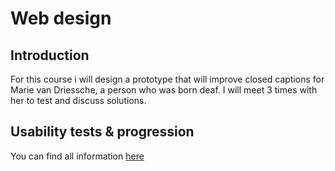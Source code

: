 # Web design
## Introduction
For this course i will design a prototype that will improve closed captions for Marie van Driessche, a person who was born deaf. I will meet 3 times with her to test and discuss solutions.

## Usability tests & progression
You can find all information [here](https://github.com/SqueezyDough/web-design-1920/wiki/Usability-tests)
